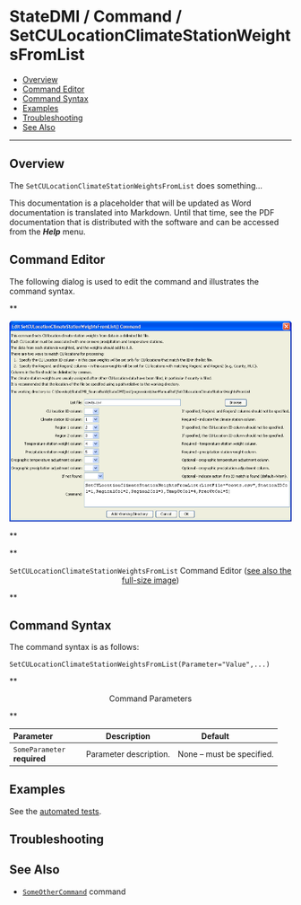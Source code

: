 # StateDMI / Command / SetCULocationClimateStationWeightsFromList #

* [Overview](#overview)
* [Command Editor](#command-editor)
* [Command Syntax](#command-syntax)
* [Examples](#examples)
* [Troubleshooting](#troubleshooting)
* [See Also](#see-also)

-------------------------

## Overview ##

The `SetCULocationClimateStationWeightsFromList` does something...

This documentation is a placeholder that will be updated as Word documentation is translated into Markdown.
Until that time, see the PDF documentation that is distributed with the software and can be accessed
from the ***Help*** menu.

## Command Editor ##

The following dialog is used to edit the command and illustrates the command syntax.

**<p style="text-align: center;">
![SetCULocationClimateStationWeightsFromList](SetCULocationClimateStationWeightsFromList.png)
</p>**

**<p style="text-align: center;">
`SetCULocationClimateStationWeightsFromList` Command Editor (<a href="../SetCULocationClimateStationWeightsFromList.png">see also the full-size image</a>)
</p>**

## Command Syntax ##

The command syntax is as follows:

```text
SetCULocationClimateStationWeightsFromList(Parameter="Value",...)
```
**<p style="text-align: center;">
Command Parameters
</p>**

| **Parameter**&nbsp;&nbsp;&nbsp;&nbsp;&nbsp;&nbsp;&nbsp;&nbsp;&nbsp;&nbsp;&nbsp;&nbsp; | **Description** | **Default**&nbsp;&nbsp;&nbsp;&nbsp;&nbsp;&nbsp;&nbsp;&nbsp;&nbsp;&nbsp; |
| --------------|-----------------|----------------- |
|`SomeParameter`<br>**required**|Parameter description.|None – must be specified.|

## Examples ##

See the [automated tests](https://github.com/OpenCDSS/cdss-app-statedmi-test/tree/master/test/regression/commands/SetCULocationClimateStationWeightsFromList).

## Troubleshooting ##

## See Also ##

* [`SomeOtherCommand`](../SomeOtherCommand/SomeOtherCommand) command
